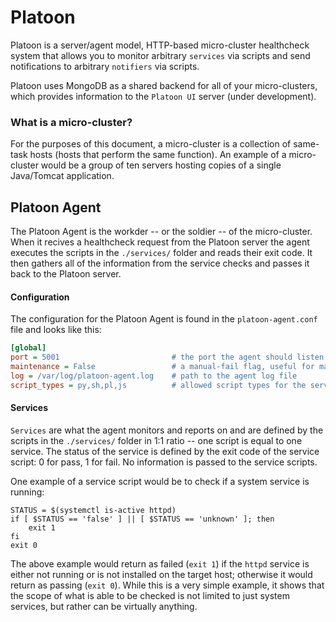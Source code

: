 # Platoon

Platoon is a server/agent model, HTTP-based micro-cluster healthcheck system that allows you to monitor arbitrary `services` via scripts and send notifications to arbitrary `notifiers` via scripts. 

Platoon uses MongoDB as a shared backend for all of your micro-clusters, which provides information to the `Platoon UI` server (under development).

### What is a micro-cluster?

For the purposes of this document, a micro-cluster is a collection of same-task hosts (hosts that perform the same function). An example of a micro-cluster would be a group of ten servers hosting copies of a single Java/Tomcat application.

## Platoon Agent

The Platoon Agent is the workder -- or the soldier -- of the micro-cluster. When it recives a healthcheck request from the Platoon server the agent executes the scripts in the `./services/` folder and reads their exit code. It then gathers all of the information from the service checks and passes it back to the Platoon server.

#### Configuration

The configuration for the Platoon Agent is found in the `platoon-agent.conf` file and looks like this:
```ini
[global]							
port = 5001							# the port the agent should listen on. this should match the port in the server config
maintenance = False					# a manual-fail flag, useful for maintenance windows and set by maintctl CLI utility
log = /var/log/platoon-agent.log    # path to the agent log file
script_types = py,sh,pl,js			# allowed script types for the service checks
```

#### Services

`Services` are what the agent monitors and reports on and are defined by the scripts in the `./services/` folder in 1:1 ratio -- one script is equal to one service. The status of the service is defined by the exit code of the service script: 0 for pass, 1 for fail. No information is passed to the service scripts.

One example of a service script would be to check if a system service is running:
```shell
STATUS = $(systemctl is-active httpd)
if [ $STATUS == 'false' ] || [ $STATUS == 'unknown' ]; then
	exit 1
fi
exit 0
``` 
The above example would return as failed (`exit 1`) if the `httpd` service is either not running or is not installed on the target host; otherwise it would return as passing (`exit 0`). While this is a very simple example, it shows that the scope of what is able to be checked is not limited to just system services, but rather can be virtually anything. 

